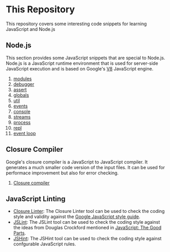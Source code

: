 # This Repository
This repository covers some interesting code snippets for learning JavaScript and Node.js

## Node.js
This section provides some JavaScript snippets that are special to Node.js. Node.js is a JavaScript runtime environment that is used for server-side JavaScript execution and is based on Google's [V8](https://code.google.com/p/v8/) JavaScript engine.
 1. [modules](node.js/000_modules/README.md)
 1. [debugger](node.js/010_debugging/README.md)
 1. [assert](node.js/020_assertions/README.md)
 1. [globals](node.js/040_globals/README.md)
 1. [util](node.js/050_utilities/README.md)
 1. [events](node.js/060_events/README.md)
 1. [console](node.js/150_console/README.md)
 1. [streams](node.js/110_streams/README.md)
 1. [process](node.js/070_processes/README.md)
 1. [repl](node.js/130_repl/README.md)
 1. [event loop](node.js/160_event_loop/README.md)

## Closure Compiler
Google's closure compiler is a JavaScript to JavaScript compiler. It generates a much smaller code version of the input files. It can be used for performace improvement but also for error checking.
 1. [Closure compiler](closure_tools/closure_compiler/README.md)

## JavaScript Linting
* [Closure Linter](closure_tools/closure_linter/README.md): The Closure Linter tool can be used to check the coding style and validity against the [Google JavaScript style guide](http://google-styleguide.googlecode.com/svn/trunk/javascriptguide.xml).
* [JSLint](jslint/README.md): The JSLint tool can be used to check the coding style against the ideas from Douglas Crockford mentioned in [JavaScript: The Good Parts](http://www.maritimejournal.com/__data/assets/pdf_file/0020/1033940/Javascript-The-Good-Parts.pdf).
* [JSHint](jshint/README.md): The JSHint tool can be used to check the coding style against confgurable JavaScript rules.
